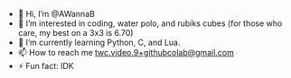 - 👋 Hi, I’m @AWannaB
- 👀 I’m interested in coding, water polo, and rubiks cubes (for those who care, my best on a 3x3 is 6.70)
- 🌱 I’m currently learning Python, C, and Lua.
- 📫 How to reach me twc.video.9+githubcolab@gmail.com
- ⚡ Fun fact: IDK
